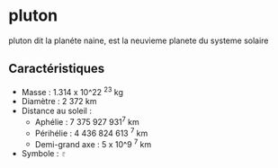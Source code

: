 # pluton

pluton dit la planéte naine, est la neuvieme planete du systeme solaire


## Caractéristiques

- Masse : 1.314 x 10^22 <sup>23</sup> kg
- Diamètre : 2 372 km
- Distance au soleil :
  - Aphélie : 7 375 927 931<sup>7</sup> km
  - Périhélie : 4 436 824 613 <sup>7</sup> km
  - Demi-grand axe : 5 x 10^9 <sup>7</sup> km
- Symbole : &#x2647;